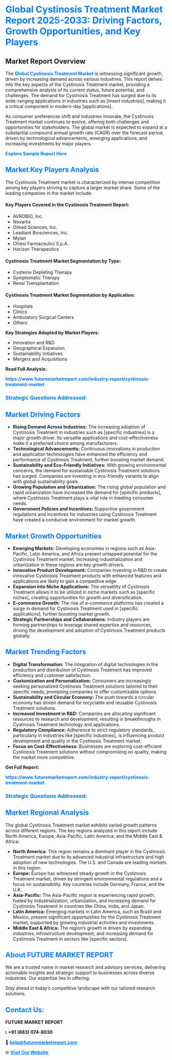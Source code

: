 <h1 style="color: #007BFF;">Global Cystinosis Treatment Market Report 2025-2033: Driving Factors, Growth Opportunities, and Key Players</h1>

<section id="overview">
<h2>Market Report Overview</h2>
<p>The <a href="https://www.futuremarketreport.com/industry-report/cystinosis-treatment-market" style="color: #007BFF; text-decoration: none;"><strong>Global Cystinosis Treatment Market</strong></a> is witnessing significant growth, driven by increasing demand across various industries. This report delves into the key aspects of the Cystinosis Treatment market, providing a comprehensive analysis of its current status, future potential, and challenges. The demand for Cystinosis Treatment has surged due to its wide-ranging applications in industries such as [insert industries], making it a critical component in modern-day [applications].</p>
<p>As consumer preferences shift and industries innovate, the Cystinosis Treatment market continues to evolve, offering both challenges and opportunities for stakeholders. The global market is expected to expand at a substantial compound annual growth rate (CAGR) over the forecast period, driven by technological advancements, emerging applications, and increasing investments by major players.</p>
</section>

<section id="overview">
<p><a href="https://www.futuremarketreport.com/request-sample/reportId=77568" style="color: #007BFF; text-decoration: none;"><strong>Explore Sample Report Here</strong></a></p>
</section>

<section id="key-players">
<h2 style="color: #007BFF;">Market Key Players Analysis</h2>
<p>The Cystinosis Treatment market is characterized by intense competition among key players striving to capture a larger market share. Some of the leading companies in the market include:</p>
<h4>Key Players Covered in the Cystinosis Treatment Report:</h4>
<ul><li>AVROBIO, Inc.</li><li>Novartis</li><li>Gilead Sciences, Inc.</li><li>Leadiant Biosciences, Inc.</li><li>Mylan</li><li>Chiesi Farmaceutici S.p.A.</li><li>Horizon Therapeutics</li></ul>
<h4>Cystinosis Treatment Market Segmentation by Type:</h4>
<ul><li>Cysteine Depleting Therapy</li><li>Symptomatic Therapy</li><li>Renal Transplantation</li></ul>

<h4>Cystinosis Treatment Market Segmentation by Application:</h4>
<ul><li>Hospitals</li><li>Clinics</li><li>Ambulatory Surgical Centers</li><li>Others</li></ul>
<p><strong>Key Strategies Adopted by Market Players:</strong></p>
<ul>
<li>Innovation and R&D</li>
<li>Geographical Expansion</li>
<li>Sustainability Initiatives</li>
<li>Mergers and Acquisitions</li>
</ul>
</section>

<section>
<p><strong>Read Full Analysis: </strong></p><a href="https://www.futuremarketreport.com/industry-report/cystinosis-treatment-market" style="color: #007BFF; text-decoration: none;"><strong>https://www.futuremarketreport.com/industry-report/cystinosis-treatment-market</strong></a>
<h3 style="color: #007BFF;">Strategic Questions Addressed:</h3>
</section>

<section id="driving-factors">
<h2 style="color: #007BFF;">Market Driving Factors</h2>
<ul>
<li><strong>Rising Demand Across Industries:</strong> The increasing adoption of Cystinosis Treatment in industries such as [specific industries] is a major growth driver. Its versatile applications and cost-effectiveness make it a preferred choice among manufacturers.</li>
<li><strong>Technological Advancements:</strong> Continuous innovations in production and application technologies have enhanced the efficiency and performance of Cystinosis Treatment, further boosting market demand.</li>
<li><strong>Sustainability and Eco-Friendly Initiatives:</strong> With growing environmental concerns, the demand for sustainable Cystinosis Treatment solutions has surged. Companies are investing in eco-friendly variants to align with global sustainability goals.</li>
<li><strong>Growing Population and Urbanization:</strong> The rising global population and rapid urbanization have increased the demand for [specific products], where Cystinosis Treatment plays a vital role in meeting consumer needs.</li>
<li><strong>Government Policies and Incentives:</strong> Supportive government regulations and incentives for industries using Cystinosis Treatment have created a conducive environment for market growth.</li>
</ul>
</section>

<section id="growth-opportunities">
<h2 style="color: #007BFF;">Market Growth Opportunities</h2>
<ul>
<li><strong>Emerging Markets:</strong> Developing economies in regions such as Asia-Pacific, Latin America, and Africa present untapped potential for the Cystinosis Treatment market. Increasing industrialization and urbanization in these regions are key growth drivers.</li>
<li><strong>Innovative Product Development:</strong> Companies investing in R&D to create innovative Cystinosis Treatment products with enhanced features and applications are likely to gain a competitive edge.</li>
<li><strong>Expansion into Niche Applications:</strong> The versatility of Cystinosis Treatment allows it to be utilized in niche markets such as [specific niches], creating opportunities for growth and diversification.</li>
<li><strong>E-commerce Growth:</strong> The rise of e-commerce platforms has created a surge in demand for Cystinosis Treatment used in [specific applications], further boosting market growth.</li>
<li><strong>Strategic Partnerships and Collaborations:</strong> Industry players are forming partnerships to leverage shared expertise and resources, driving the development and adoption of Cystinosis Treatment products globally.</li>
</ul>
</section>

<section id="trending-factors">
<h2 style="color: #007BFF;">Market Trending Factors</h2>
<ul>
<li><strong>Digital Transformation:</strong> The integration of digital technologies in the production and distribution of Cystinosis Treatment has improved efficiency and customer satisfaction.</li>
<li><strong>Customization and Personalization:</strong> Consumers are increasingly seeking personalized Cystinosis Treatment solutions tailored to their specific needs, prompting companies to offer customizable options.</li>
<li><strong>Sustainability and Circular Economy:</strong> The push towards a circular economy has driven demand for recyclable and reusable Cystinosis Treatment solutions.</li>
<li><strong>Increased Investment in R&D:</strong> Companies are allocating significant resources to research and development, resulting in breakthroughs in Cystinosis Treatment technology and applications.</li>
<li><strong>Regulatory Compliance:</strong> Adherence to strict regulatory standards, particularly in industries like [specific industries], is influencing product development and quality in the Cystinosis Treatment market.</li>
<li><strong>Focus on Cost-Effectiveness:</strong> Businesses are exploring cost-efficient Cystinosis Treatment solutions without compromising on quality, making the market more competitive.</li>
</ul>
</section>

<section>
<p><strong>Get Full Report: </strong></p><a href="https://www.futuremarketreport.com/industry-report/cystinosis-treatment-market" style="color: #007BFF; text-decoration: none;"><strong>https://www.futuremarketreport.com/industry-report/cystinosis-treatment-market</strong></a>
<h3 style="color: #007BFF;">Strategic Questions Addressed:</h3>
</section>


<section id="regional-analysis">
<h2 style="color: #007BFF;">Market Regional Analysis</h2>
<p>The global Cystinosis Treatment market exhibits varied growth patterns across different regions. The key regions analyzed in this report include North America, Europe, Asia-Pacific, Latin America, and the Middle East & Africa:</p>
<ul>
<li><strong>North America:</strong> This region remains a dominant player in the Cystinosis Treatment market due to its advanced industrial infrastructure and high adoption of new technologies. The U.S. and Canada are leading markets in this region.</li>
<li><strong>Europe:</strong> Europe has witnessed steady growth in the Cystinosis Treatment market, driven by stringent environmental regulations and a focus on sustainability. Key countries include Germany, France, and the U.K.</li>
<li><strong>Asia-Pacific:</strong> The Asia-Pacific region is experiencing rapid growth, fueled by industrialization, urbanization, and increasing demand for Cystinosis Treatment in countries like China, India, and Japan.</li>
<li><strong>Latin America:</strong> Emerging markets in Latin America, such as Brazil and Mexico, present significant opportunities for the Cystinosis Treatment market, supported by growing industrial activities and investments.</li>
<li><strong>Middle East & Africa:</strong> The region’s growth is driven by expanding industries, infrastructure development, and increasing demand for Cystinosis Treatment in sectors like [specific sectors].</li>
</ul>
</section>

<footer>
<h2 style="color: #007BFF;">About FUTURE MARKET REPORT</h2>
<p>We are a trusted name in market research and advisory services, delivering actionable insights and strategic support to businesses across diverse industries. Our expertise lies in offering:</p>

<p>Stay ahead in today’s competitive landscape with our tailored research solutions.</p>

<h2 style="color: #007BFF;">Contact Us:</h2>
<p><strong>FUTURE MARKET REPORT</strong></p>
<p>📞 <strong>+91 (883) 074-8030</strong></p>
<p>📧 <strong><a href="mailto:help@futuremarketreport.com" style="color: #007BFF;">help@futuremarketreport.com</a></strong></p>
<p>🌐 <strong><a href="https://www.futuremarketreport.com/" style="color: #007BFF;">Visit Our Website</a></strong></p>
</footer>